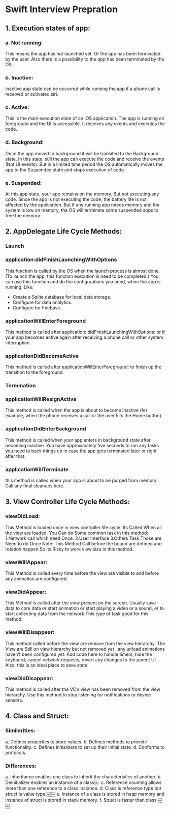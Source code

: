 # Swift Interview Prepration

## 1. Execution states of app:

### a. Not running: 
This means the app has not launched yet. Or the app has been terminated by the user. Also there is a possibility to the app has been terminated by the OS.

### b. Inactive: 
Inactive app state can be occurred while running the app if a phone call is received or activated siri.

### c. Active: 
This is the main execution state of an iOS application. The app is running on foreground and the UI is accessible. It receives any events and executes the code.

### d. Background: 
Once the app moved to background it will be transited to the Background state. In this state, still the app can execute the code and receive the events (Not UI events). But in a limited time period the OS automatically moves the app to the Suspended state and stops execution of code.

### e. Suspended: 
At this app state, your app remains on the memory. But not executing any code.
Since the app is not executing the code, the battery life is not affected by the application. But if any running app needs memory and the system is low on memory, the OS will terminate some suspended apps to free the memory.


## 2. AppDelegate Life Cycle Methods:

### Launch
### application:didFinishLaunchingWithOptions
This function is called by the OS when the launch process is almost done. (To launch the app, this function execution is need to be completed.) You can use this function and do the configurations you need, when the app is running.
Like,
- Create a Sqlite database for local data storage.
- Configure for data analytics.
- Configure for Firebase.

### applicationWillEnterForeground
This method is called after application: didFinishLaunchingWithOptions: or if your app becomes active again after receiving a phone call or other system interruption.

### applicationDidBecomeActive
This method is called after applicationWillEnterForeground: to finish up the transition to the foreground.

### Termination
### applicationWillResignActive
This method is called when the app is about to become inactive (for example, when the phone receives a call or the user hits the Home button).

### applicationDidEnterBackground
This method is called when your app enters in background state after becoming inactive. You have approximately five seconds to run any tasks you need to back things up in case the app gets terminated later or right after that.

### applicationWillTerminate
this method is called when your app is about to be purged from memory. Call any final cleanups here.


## 3. View Controller Life Cycle Methods:

### viewDidLoad:
This Method is loaded once in view controller life cycle. Its Called When all the view are loaded. You Can do Some common task in this method:
1.Network call which need Once.
2.User Interface
3.Others Task Those are Need to do Once
Note: This Method Call before the bound are defined and rotation happen.So its Risky to work view size in this method.

### viewWillAppear:
This Method is called every time before the view are visible to and before any animation are configured.

### viewDidAppear:
This Method is called after the view present on the screen. Usually save data to core data or start animation or start playing a video or a sound, or to start collecting data from the network This type of task good for this method.

### viewWillDisappear:
This method called before the view are remove from the view hierarchy. The View are Still on view hierarchy but not removed yet . any unload animations haven’t been configured yet. Add code here to handle timers, hide the keyboard, cancel network requests, revert any changes to the parent UI. Also, this is an ideal place to save state.

### viewDidDisappear:
This method is called after the VC’s view has been removed from the view hierarchy. Use this method to stop listening for notifications or device sensors.


## 4. Class and Struct:

### Similarities:
a. Defines properties to store values.
b. Defines methods to provide functionality.
c. Defines initializers to set up their initial state.
d. Conforms to protocols.

### Differences:
a. Inheritance enables one class to inherit the characteristics of another.
b. Deinitializer enables an instance of a class￼.
c. Reference counting allows more than one reference to a class instance.
d. Class is reference type but struct is value type.￼￼
e. Instance of a class is stored in heap memory and instance of struct is stored in stack memory.
f. Struct is faster than class.￼￼
